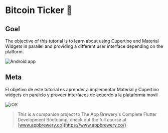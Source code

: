 # Bitcoin Ticker 🤑

## Goal

The objective of this tutorial is to learn about using Cupertino and Material Widgets in parallel and providing a different user interface depending on the platform.

![Android app](https://www.dropbox.com/s/26r27ar1c4rkji1/Screenshot_1571194703.png?dl=0)

## Meta

El objetivo de este tutorial es aprender a implementar Material y Cupertino widgets en paralelo y proveer interfaces de acuerdo a la plataforma movil

![iOS](https://www.dropbox.com/s/boei9f2h8js98qr/Simulator%20Screen%20Shot%20-%20iPhone%2011%20Pro%20Max%20-%202019-10-15%20at%2019.38.34.png?dl=0)


>This is a companion project to The App Brewery's Complete Flutter Development Bootcamp, check out the full course at [www.appbrewery.co](https://www.appbrewery.co/)


